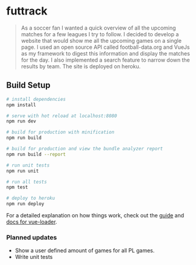 # futtrack

> As a soccer fan I wanted a quick overview of all the upcoming matches for a few leagues I try to follow. I decided to develop a website that would show me all the upcoming games on a single page. I used an open source API called football-data.org and VueJs as my framework to digest this information and display the matches for the day. I also implemented a search feature to narrow down the results by team. The site is deployed on heroku.

## Build Setup

``` bash
# install dependencies
npm install

# serve with hot reload at localhost:8080
npm run dev

# build for production with minification
npm run build

# build for production and view the bundle analyzer report
npm run build --report

# run unit tests
npm run unit

# run all tests
npm test

# deploy to heroku
npm run deploy
```

For a detailed explanation on how things work, check out the [guide](http://vuejs-templates.github.io/webpack/) and [docs for vue-loader](http://vuejs.github.io/vue-loader).


### Planned updates

* Show a user defined amount of games for all PL games.
* Write unit tests
